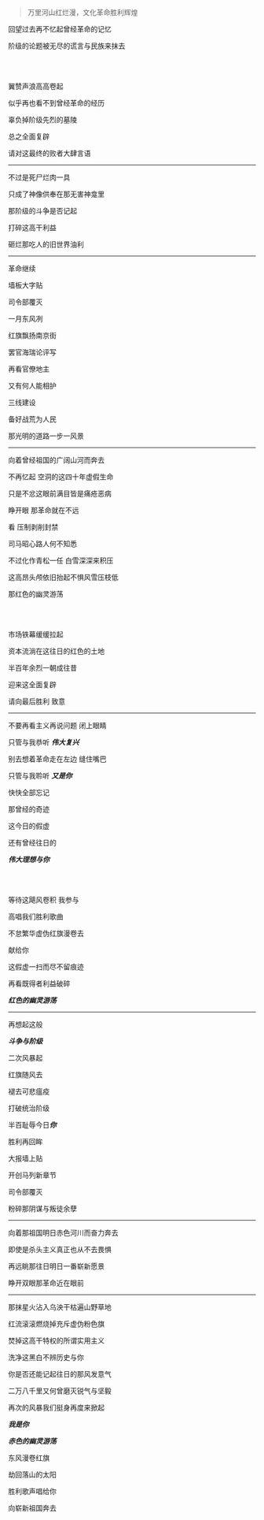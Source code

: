 > 万里河山红烂漫，文化革命胜利辉煌

回望过去再不忆起曾经革命的记忆

阶级的论题被无尽的谎言与民族来抹去

<br/>

<br/>

翼赞声浪高高卷起

似乎再也看不到曾经革命的经历

辜负掉阶级先烈的墓陵

总之全面复辟

请对这最终的败者大肆言语

 ***

不过是死尸烂肉一具

只成了神像供奉在那无害神龛里

那阶级的斗争是否记起

打碎这高干利益

砸烂那吃人的旧世界油利

***

革命继续

墙板大字贴

司令部覆灭

一月东风冽

红旗飘扬南京街

罢官海瑞论评写

再看官僚地主

又有何人能相护

三线建设

备好战荒为人民

那光明的道路一步一风景

***

向着曾经祖国的广阔山河而奔去

不再忆起 空洞的这四十年虚假生命

只是不忿这眼前满目皆是痛疮恶病

睁开眼 那革命就在不远

看 压制剥削封禁

司马昭心路人何不知悉

不过化作青松一任 白雪深深来积压

这高昂头颅依旧抬起不惧风雪压枝低

那红色的幽灵游荡

<br/>

<br/>

市场铁幕缓缓拉起

资本流淌在这往日的红色的土地

半百年余烈一朝成往昔

迎来这全面复辟

请向最后胜利 致意

***

不要再看主义再说问题 闭上眼睛

只管与我恭听 ***伟大复兴***

别去想着革命走在左边 缝住嘴巴

只管与我聆听 ***又是你***

快快全部忘记

那曾经的奇迹

这今日的假虚

还有曾经往日的

***伟大理想与你***

<br/>

<br/>

等待这飓风卷积 我参与 

高唱我们胜利歌曲

不怠繁华虚伪红旗漫卷去

献给你

这假虚一扫而尽不留痕迹

再看既得者利益破碎

***红色的幽灵游荡***

***

再想起这般

***斗争与阶级***

二次风暴起

红旗随风去

褪去可悲瘟疫

打破统治阶级

半百耻辱今日***你***

胜利再回眸

大报墙上贴

开创马列新章节

司令部覆灭

粉碎那阴谋与叛徒余孽

***

向着那祖国明日赤色河川而奋力奔去

即使是杀头主义真正也从不去畏惧

再远眺那往日明日一番崭新愿景

睁开双眼那革命近在眼前

***

那抹星火沾入乌泱干枯遍山野草地

红流滚滚燃烧掉充斥虚伪粉色旗

焚掉这高干特权的所谓实用主义

洗净这黑白不辨历史与你

你是否还能记起往日的那风发意气

二万八千里又何曾磨灭锐气与坚毅

再次的风暴我们挺身再度来掀起

***我是你***

***赤色的幽灵游荡***

东风漫卷红旗

劫回落山的太阳

胜利歌声唱给你

向崭新祖国奔去
